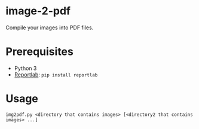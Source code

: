 # image-2-pdf
Compile your images into PDF files.

# Prerequisites
* Python 3
* [Reportlab](https://pypi.org/project/reportlab/): `pip install reportlab`

# Usage
`img2pdf.py <directory that contains images> [<directory2 that contains images> ...]`
